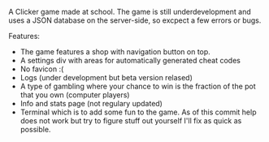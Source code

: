 A Clicker game made at school. 
The game is still underdevelopment and uses a JSON database on the server-side, so excpect a few errors or bugs.

Features:
 - The game features a shop with navigation button on top.
 - A settings div with areas for automatically generated cheat codes
 - No favicon :(
 - Logs (under development but beta version relased)
 - A type of gambling where your chance to win is the fraction of the pot that you own (computer players)
 - Info and stats page (not regulary updated)
 - Terminal which is to add some fun to the game. As of this commit help does not work but try to figure stuff out yourself I'll fix as quick as possible.
